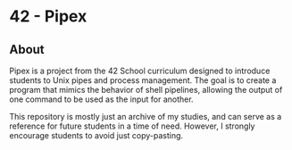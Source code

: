 # 42 - Pipex

## About
Pipex is a project from the 42 School curriculum designed to introduce students to Unix pipes and process management. The goal is to create a program that mimics the behavior of shell pipelines, allowing the output of one command to be used as the input for another.

This repository is mostly just an archive of my studies, and can serve as a reference for future students in a time of need. However, I strongly encourage students to avoid just copy-pasting.
